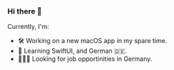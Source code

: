 ### Hi there 👋

Currently, I'm:

- 🛠 Working on a new macOS app in my spare time.
- 🌱 Learning SwiftUI, and German 🇩🇪.
- 👨🏻‍💻 Looking for job opportinities in Germany.
